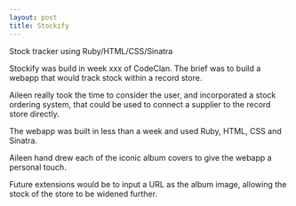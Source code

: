 ```yaml
---
layout: post
title: Stockify
---
```


Stock tracker using Ruby/HTML/CSS/Sinatra

Stockify was build in week xxx of CodeClan. The brief was to build a webapp that would track stock within a record store.

Aileen really took the time to consider the user, and incorporated a stock ordering system, that could be used to connect a supplier to the record store directly.

The webapp was built in less than a week and used Ruby, HTML, CSS and Sinatra.

Aileen hand drew each of the iconic album covers to give the webapp a personal touch.

Future extensions would be to input a URL as the album image, allowing the stock of the store to be widened further.
